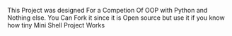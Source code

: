 This Project was designed For a Competion Of OOP with Python and Nothing else.
You Can Fork it since it is Open source but use it if you know how tiny Mini Shell Project Works
